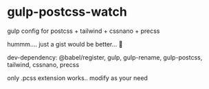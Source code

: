 # gulp-postcss-watch
gulp config for postcss + tailwind + cssnano + precss

hummm.... just a gist would be better...  🤔

dev-dependency: @babel/register, gulp, gulp-rename, gulp-postcss, tailwind, cssnano, precss

only .pcss extension works.. modify as your need
